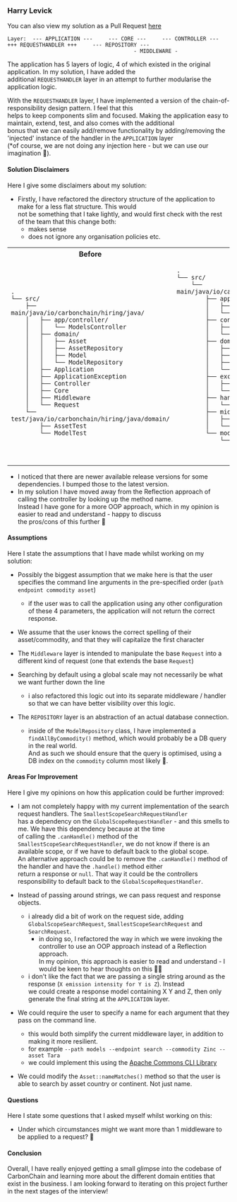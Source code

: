 ### Harry Levick

You can also view my solution as a Pull Request [here](https://github.com/Hlev1/java-challenge/pull/1)

```aidl
Layer:  --- APPLICATION ---     --- CORE ---     --- CONTROLLER ---     +++ REQUESTHANDLER +++     --- REPOSITORY ---
                                        - MIDDLEWARE -
```

The application has 5 layers of logic, 4 of which existed in the original application. In my solution, I have added the  
additional `REQUESTHANDLER` layer in an attempt to further modularise the application logic.  

With the `REQUESTHANDLER` layer, I have implemented a version of the chain-of-responsibility design pattern. I feel that this  
helps to keep components slim and focused. Making the application easy to maintain, extend, test, and also comes with the additional   
bonus that we can easily add/remove functionality by adding/removing the 'injected' instance of the handler in the `APPLICATION` layer   
(*of course, we are not doing any injection here - but we can use our imagination 🤠).

#### Solution Disclaimers
Here I give some disclaimers about my solution:
- Firstly, I have refactored the directory structure of the application to make for a less flat structure. This would  
  not be something that I take lightly, and would first check with the rest of the team that this change both:
  - makes sense
  - does not ignore any organisation policies etc.
<table>
<tr>
<th>Before</th>
<th>After</th>
</tr>
<tr>
<td>

```
.
└── src/
    ├── main/java/io/carbonchain/hiring/java/
    │   ├── app/controller/
    │   │   └── ModelsController
    │   ├── domain/
    │   │   ├── Asset
    │   │   ├── AssetRepository
    │   │   ├── Model
    │   │   └── ModelRepository
    │   ├── Application
    │   ├── ApplicationException
    │   ├── Controller
    │   ├── Core
    │   ├── Middleware
    │   └── Request
    └── test/java/io/carbonchain/hiring/java/domain/
        ├── AssetTest
        └── ModelTest
```


</td>
<td>

```
.
└── src/
    └── main/java/io/carbonchain/hiring/java/
        ├── app/
        │   ├── Application
        │   └── Core
        ├── controller/
        │   ├── Controller
        │   └── ModelsController
        ├── domain/
        │   ├── Asset
        │   ├── AssetRepository
        │   ├── Model
        │   └── ModelRepository
        ├── exception/
        │   ├── ApplicationException
        │   └── ...
        ├── handler/
        │   └── ...
        ├── middleware/
        │   ├── Middleware
        │   └── ...
        └── models/
            └── request/
                ├── Request
                └── ...
```

</td>
</tr>
</table>

- I noticed that there are newer available release versions for some dependencies. I bumped those to the latest version.
- In my solution I have moved away from the Reflection approach of calling the controller by looking up the method name.  
  Instead I have gone for a more OOP approach, which in my opinion is easier to read and understand - happy to discuss   
  the pros/cons of this further 🤠


#### Assumptions
Here I state the assumptions that I have made whilst working on my solution:
- Possibly the biggest assumption that we make here is that the user specifies the command line arguments in the pre-specified order (`path endpoint commodity asset`)
    - if the user was to call the application using any other configuration of these 4 parameters, the application will not return the correct response.

  
- We assume that the user knows the correct spelling of their asset/commodity, and that they will capitalize the first character


- The `Middleware` layer is intended to manipulate the base `Request` into a different kind of request (one that extends the base `Request`)
  

- Searching by default using a global scale may not necessarily be what we want further down the line
  - i also refactored this logic out into its separate middleware / handler so that we can have better visibility over this logic.
  

- The `REPOSITORY` layer is an abstraction of an actual database connection.
  - inside of the `ModelRepository` class, I have implemented a `findAllByCommodity()` method, which would probably be a DB query in the real world.  
    And as such we should ensure that the query is optimised, using a DB index on the `commodity` column most likely 🤔.

#### Areas For Improvement
Here I give my opinions on how this application could be further improved:
- I am not completely happy with my current implementation of the search request handlers. The `SmallestScopeSearchRequestHandler`  
  has a dependency on the `GlobalScopeRequestHandler` - and this smells to me. We have this dependency because at the time  
  of calling the `.canHandle()` method of the `SmallestScopeSearchRequestHandler`, we do not know if there is an available scope,
  or if we have to default back to the global scope.  
  An alternative approach could be to remove the `.canHandle()` method of the handler and have the `.handle()` method either  
  return a response or `null`. That way it could be the controllers responsibility to default back to the `GlobalScopeRequestHandler`.


- Instead of passing around strings, we can pass request and response objects.
  - i already did a bit of work on the request side, adding `GlobalScopeSearchRequest`, `SmallestScopeSearchRequest` and `SearchRequest`.
    - in doing so, I refactored the way in which we were invoking the controller to use an OOP approach instead of a Reflection approach.  
      In my opinion, this approach is easier to read and understand - I would be keen to hear thoughts on this 👂🏻
  - i don't like the fact that we are passing a single string around as the response (`X emission intensity for Y is Z`). Instead  
    we could create a response model containing X Y and Z, then only generate the final string at the `APPLICATION` layer.

  
- We could require the user to specify a name for each argument that they pass on the command line.
  - this would both simplify the current middleware layer, in addition to making it more resilient.
  - for example `--path models --endpoint search --commodity Zinc --asset Tara`
  - we could implement this using the [Apache Commons CLI Library](https://commons.apache.org/proper/commons-cli/usage.html)

  
- We could modify the `Asset::nameMatches()` method so that the user is able to search by asset country or continent. Not just name.
  

#### Questions
Here I state some questions that I asked myself whilst working on this:
- Under which circumstances might we want more than 1 middleware to be applied to a request? 🤔


#### Conclusion
Overall, I have really enjoyed getting a small glimpse into the codebase of CarbonChain and learning more about the different
domain entities that exist in the business. I am looking forward to iterating on this project further in the next stages of the interview!